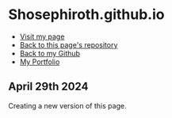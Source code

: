 # Shosephiroth.github.io
- <a href = "https://shosephiroth.github.io/">Visit my page</a>
- <a href = "https://github.com/shosephiroth/shosephiroth.github.io">Back to this page's repository</a>
- <a href = "https://github.com/shosephiroth">Back to my Github
- <a href = "https://shosephiroth.github.io/portfolio">My Portfolio</a>

## April 29th 2024

Creating a new version of this page.

